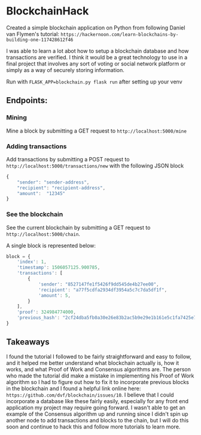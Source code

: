 # BlockchainHack

Created a simple blockchain application on Python from following Daniel van Flymen's tutorial:
`https://hackernoon.com/learn-blockchains-by-building-one-117428612f46`

I was able to learn a lot abot how to setup a blockchain database and how transactions are verified. I think it would be a great technology to use in a final project that involves any sort of voting or social network platform or simply as a way of securely storing information. 

Run with `FLASK_APP=blockchain.py flask run` after setting up your venv

## Endpoints:

### Mining
Mine a block by submitting a GET request to `http://localhost:5000/mine`

### Adding transactions
Add transactions by submitting a POST request to `http://localhost:5000/transactions/new` with the following JSON block

```javascript
{
    "sender": "sender-address",
    "recipient": "recipient-address",
    "amount":  "12345"
}
```
### See the blockchain
See the current blockchain by submitting a GET request to `http://localhost:5000/chain`.

A single block is represented below:

```javascript
block = {
    'index': 1,
    'timestamp': 1506057125.900785,
    'transactions': [
        {
            'sender': "8527147fe1f5426f9dd545de4b27ee00",
            'recipient': "a77f5cdfa2934df3954a5c7c7da5df1f",
            'amount': 5,
        }
    ],
    'proof': 324984774000,
    'previous_hash': "2cf24dba5fb0a30e26e83b2ac5b9e29e1b161e5c1fa7425e73043362938b9824"
}
```
## Takeaways

I found the tutorial I followed to be fairly straightforward and easy to follow, and it helped me better understand what blockchain actually is, how it works, and what Proof of Work and Consensus algorithms are. The person who made the tutorial did make a mistake in implementing his Proof of Work algorithm so I had to figure out how to fix it to incorporate previous blocks in the blockchain and I found a helpful link online here: `https://github.com/dvf/blockchain/issues/10`. 
I believe that I could incorporate a database like these fairly easily, especially for any front end application my project may require going forward. I wasn't able to get an example of the Consensus algorithm up and running since I didn't spin up another node to add transactions and blocks to the chain, but I will do this soon and continue to hack this and follow more tutorials to learn more. 